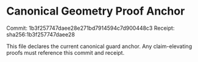 # Canonical Geometry Proof Anchor

Commit: 1b3f257747daee28e271bd7914594c7d900448c3
Receipt: sha256:1b3f257747daee28

This file declares the current canonical guard anchor. Any claim-elevating proofs must reference this commit and receipt.
